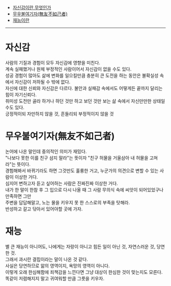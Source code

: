 - [자신감이란 무엇인가](https://github.com/2jimoo/books-in-my-brain/blob/main/%ED%98%BC%EC%9E%90%EB%A7%8C%EC%9D%98_%EC%9D%B8%EC%82%AC%EC%9D%B4%ED%8A%B8_%EB%AA%A8%EC%9D%8C.md#%EC%9E%90%EC%8B%A0%EA%B0%90%EC%9D%B4%EB%9E%80-%EB%AC%B4%EC%97%87%EC%9D%B8%EA%B0%80)
- [무우불여기자(無友不如己者)](https://github.com/2jimoo/books-in-my-brain/blob/main/%ED%98%BC%EC%9E%90%EB%A7%8C%EC%9D%98_%EC%9D%B8%EC%82%AC%EC%9D%B4%ED%8A%B8_%EB%AA%A8%EC%9D%8C.md#%EB%AC%B4%EC%9A%B0%EB%B6%88%EC%97%AC%EA%B8%B0%EC%9E%90%E7%84%A1%E5%8F%8B%E4%B8%8D%E5%A6%82%E5%B7%B1%E8%80%85---%EC%82%AC%EB%9E%8C%EC%9D%B4-%EB%B0%94%EB%80%90%EB%8B%A4%EB%8A%94-%EA%B2%83-%EA%B0%91%EA%B0%91%ED%95%B4%EB%A7%90%EA%B3%A0-%EB%B0%98%EC%84%B1%ED%95%B4%EB%9D%BC)
- [재능이란](https://github.com/2jimoo/books-in-my-brain/blob/main/%ED%98%BC%EC%9E%90%EB%A7%8C%EC%9D%98_%EC%9D%B8%EC%82%AC%EC%9D%B4%ED%8A%B8_%EB%AA%A8%EC%9D%8C.md#%EC%9E%AC%EB%8A%A5%EC%9D%B4%EB%9E%80)
---
# 자신감
사람의 기질과 경험이 모두 자신감에 영향을 미친다.  
계속 실패했거나 원체 부정적인 사람이어서 자신감이 없을 수도 있다.  
성공 경험이 많아도 삶에 변화를 일으킬만큼 충분히 큰 도전을 하는 동안은 불확실성 속에서 자신감이 저하될 수 밖에 없다.  
자신에 대한 신뢰와 자신감은 다르다. 불안과 실패감 속에서도 어떻게든 끝까지 달리는 힘이 자기신뢰다.  
취미성 도전만 골라 하거나 하던 것만 하고 보던 것만 보는 삶 속에서 자신만만한 상태일 수도 있다.   
긍정적이되 자만하지 않을 것, 흔들리되 부정적이지 않을 것

# 무우불여기자(無友不如己者) 
논어에 나온 말인데 중의적인 의미가 재밌다.  
"나보다 못한 이를 친구 삼지 말라"는 뜻이자 "친구 허물을 거울삼아 내 허물을 고쳐라"는 뜻이다.  
경험해봐서 바뀌기라도 하면 그것만도 훌륭한 거고, 누군가의 의견으로 변할 수 있는 사람이 이상한 거다.  
심지어 변하고자 듣고 싶어하는 사람은 진짜진짜 이상한 거다.  
내가 한 말이 한참 후 그 입으로 다시 나올 때 그 사람 무의식 속에 씨앗이 되어있었구나 만족하면 그만     
주변을 답답해말고, 노는 물을 키우지 못 한 스스로의 부족을 탓해라.  
반성하고 갈고 닦아서 있어야할 곳에 가자.  


# 재능
별 큰 재능이 아니어도, 나에게는 자랑이 아니고 힘든 일이 아닌 것, 자연스러운 것, 당연한 것.  
그래서 과시란 결핍이라는 말이 나온 것 같다.  
사실은 당연하므로 앎의 영역이지, 욕망의 영역이 아니다.  
이렇게 오래 한심해함에 죄책감을 느낀다면 그냥 대상이 한심한 것이 맞는지도 모른다.  
똑같이 저렴해지지 말고 귀여워할 만큼 그릇을 키우자.  

